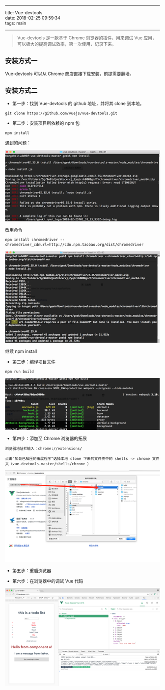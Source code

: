 
---

title: Vue-devtools  
date: 2018-02-25 09:59:34  
tags: main

---

> Vue-devtools 是一款基于 Chrome 浏览器的插件，用来调试 Vue 应用，可以极大的提高调试效率，第一次使用，记录下来。

## 安装方式一

Vue-devtools 可以从 Chrome 商店直接下载安装，前提需要翻墙。

## 安装方式二

* 第一步：找到 Vue-devtools 的 github 地址，并将其 clone 到本地。

```
git clone https://github.com/vuejs/vue-devtools.git
```

* 第二步：安装项目所依赖的 npm 包

```
npm install
```

遇到的问题：

![](/assets/Chrome-Vue-tools1.png)

改用命令

```
npm install chromedriver --chromedriver_cdnurl=http://cdn.npm.taobao.org/dist/chromedriver
```

![](/assets/Chrome-Vue-tools3.png)

继续  npm install



* 第三步：编译项目文件

```
npm run build
```

![](/assets/Chrome-Vue-tools4.png)

* 第四步：添加至 Chrome 浏览器的拓展

```
浏览器地址栏输入：chrome://extensions/

点击“加载已解压的拓展程序”选择本地 clone 下来的文件夹中的 shells -> chrome 文件夹（vue-devtools-master/shells/chrome ）
```

![](/assets/Chrome-Vue-tools5.png)

* 第五步：重启浏览器

* 第六步：在浏览器中的调试 Vue 代码

![](/assets/Chrome-Vue-tools6.png)

